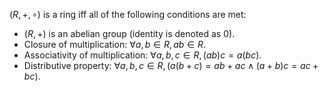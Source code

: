 $(R, +, \circ)$ is a ring iff all of the following conditions are met:

* $(R, +)$ is an abelian group (identity is denoted as 0).
* Closure of multiplication: $\forall a, b \in R, ab \in R$.
* Associativity of multiplication: $\forall a, b, c \in R, (ab)c = a(bc)$.
* Distributive property: $\forall a, b, c \in R, (a(b+c) = ab+ac \wedge (a+b)c = ac+bc)$.

